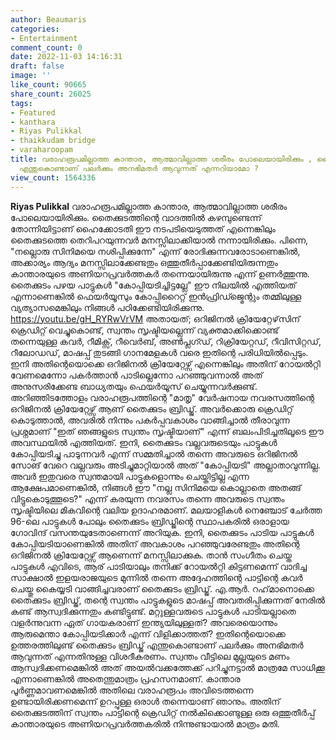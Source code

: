 ```yaml
---
author: Beaumaris
categories:
- Entertainment
comment_count: 0
date: 2022-11-03 14:16:31
draft: false
image: ''
like_count: 90665
share_count: 26025
tags:
- Featured
- kanthara
- Riyas Pulikkal
- thaikkudam bridge
- varaharoopam
title: വരാഹരൂപമില്ലാത്ത കാന്താര, ആത്മാവില്ലാത്ത ശരീരം പോലെയായിരിക്കും , തൈക്കുടം ബ്രിഡ്ജ്
  എന്തുകൊണ്ടാണ് പലർക്കും അനഭിമതർ ആവുന്നത് എന്നറിയാമോ ?
view_count: 1564336
---
```


**Riyas Pulikkal** വരാഹരൂപമില്ലാത്ത കാന്താര, ആത്മാവില്ലാത്ത ശരീരം പോലെയായിരിക്കും. തൈക്കുടത്തിന്റെ വാദത്തിൽ കഴമ്പുണ്ടെന്ന് തോന്നിയിട്ടാണ് ഹൈക്കോടതി ഈ നടപടിയെടുത്തത് എന്നെങ്കിലും തൈക്കുടത്തെ തെറിപറയുന്നവർ മനസ്സിലാക്കിയാൽ നന്നായിരിക്കും. പിന്നെ, "നല്ലൊരു സിനിമയെ നശിപ്പിക്കുന്നേ" എന്ന് രോദിക്കുന്നവരോടാണെങ്കിൽ, അക്കാര്യം ആദ്യം മനസ്സിലാക്കേണ്ടതും ഒത്തുതീർപ്പാക്കേണ്ടിയിരുന്നതും കാന്താരയുടെ അണിയറപ്രവർത്തകർ തന്നെയായിരുന്നു എന്ന് ഉണർത്തുന്നു. തൈക്കുടം പഴയ പാട്ടുകൾ "കോപ്പിയടിച്ചിട്ടല്ലേ" ഈ നിലയിൽ എത്തിയത് എന്നാണെങ്കിൽ ഫെയർയൂസും കോപ്പിറൈറ്റ് ഇൻഫ്രിഡ്ജ്മെന്റും തമ്മിലുള്ള വ്യത്യാസമെങ്കിലും നിങ്ങൾ പഠിക്കേണ്ടിയിരിക്കുന്നു. https://youtu.be/gH_RYRwVrVM അതായത്; ഒറിജിനൽ ക്രിയേറ്റേഴ്‌സിന് ക്രെഡിറ്റ് വെച്ചുകൊണ്ട്, സ്വന്തം സൃഷ്ടിയല്ലെന്ന് വ്യക്തമാക്കിക്കൊണ്ട് തന്നെയുള്ള കവർ, റീമിക്സ്, റീവെർബ്, അൺപ്ലഗ്ഡ്, റിക്രിയേറ്റഡ്, റീവിസിറ്റഡ്, റീലോഡഡ്, മാഷപ്പ് തുടങ്ങി ഗാനമേളകൾ വരെ ഇതിന്റെ പരിധിയിൽപ്പെടും. ഇനി അതിന്റെയൊക്കെ ഒറിജിനൽ ക്രിയേറ്റേഴ്സ് എന്നെങ്കിലും അതിന് റോയൽറ്റി വേണമെന്നോ പകർത്താൻ പാടില്ലെന്നോ പറഞ്ഞുവന്നാൽ അത് അനുസരിക്കേണ്ട ബാധ്യതയും ഫെയർയൂസ് ചെയ്യുന്നവർക്കുണ്ട്. അറിഞ്ഞിടത്തോളം വരാഹരൂപത്തിന്റെ "മാതൃ" വേർഷനായ നവരസത്തിന്റെ ഒറിജിനൽ ക്രിയേറ്റേഴ്സ് ആണ് തൈക്കുടം ബ്രിഡ്ജ്. അവർക്കൊരു ക്രെഡിറ്റ് കൊടുത്താൽ, അവരിൽ നിന്നും പകർപ്പവകാശം വാങ്ങിച്ചാൽ തീരാവുന്ന പ്രശ്നമാണ് "ഇത് ഞങ്ങളുടെ സ്വന്തം സൃഷ്ടിയാണ്" എന്ന് ബലംപിടിച്ചതിലൂടെ ഈ അവസ്ഥയിൽ എത്തിയത്. ഇനി, തൈക്കുടം വല്ലവരുടെയും പാട്ടുകൾ കോപ്പിയടിച്ചു പാടുന്നവർ എന്ന് സമ്മതിച്ചാൽ തന്നെ അവരുടെ ഒറിജിനൽ സോങ് വേറെ വല്ലവരും അടിച്ചുമാറ്റിയാൽ അത് "കോപ്പിയടി" അല്ലാതാവുന്നില്ല. അവർ ഇതുവരെ സ്വന്തമായി പാട്ടുകളൊന്നും ചെയ്തിട്ടില്ല എന്ന ആക്ഷേപമാണെങ്കിൽ, നിങ്ങൾ ഈ "നല്ല സിനിമയെ കൊല്ലാതെ അതങ്ങ് വിട്ടുകൊടുത്തൂടെ?" എന്ന് കരയുന്ന നവരസം തന്നെ അവരുടെ സ്വന്തം സൃഷ്ടിയിലെ മികവിന്റെ വലിയ ഉദാഹരമാണ്. മലയാളികൾ നെഞ്ചോട് ചേർത്ത 96-ലെ പാട്ടുകൾ പോലും തൈക്കുടം ബ്രിഡ്ജിന്റെ സ്ഥാപകരിൽ ഒരാളായ ഗോവിന്ദ് വസന്തയുടേതാണെന്ന് അറിയുക. ഇനി, തൈക്കുടം പാടിയ പാട്ടുകൾ കോപ്പിയടിയാണെങ്കിൽ അതിന് അവകാശം പറഞ്ഞുവരേണ്ടതും അതിന്റെ ഒറിജിനൽ ക്രിയേറ്റേഴ്സ് ആണെന്ന് മനസ്സിലാക്കുക. താൻ സംഗീതം ചെയ്ത പാട്ടുകൾ എവിടെ, ആര് പാടിയാലും തനിക്ക് റോയൽറ്റി കിട്ടണമെന്ന് വാദിച്ച സാക്ഷാൽ ഇളയരാജയുടെ മുന്നിൽ തന്നെ അദ്ദേഹത്തിന്റെ പാട്ടിന്റെ കവർ ചെയ്തു കൈയ്യടി വാങ്ങിച്ചവരാണ് തൈക്കുടം ബ്രിഡ്ജ്. എ.ആർ. റഹ്‌മാനൊക്കെ തൈക്കുടം ബ്രിഡ്ജ്, തന്റെ സ്വന്തം പാട്ടുകളുടെ മാഷപ്പ് അവതരിപ്പിക്കുന്നത് നേരിൽ കണ്ട് ആസ്വദിക്കുന്നതും കണ്ടിട്ടുണ്ട്. മറ്റുള്ളവരുടെ പാട്ടുകൾ പാടിയല്ലാതെ വളർന്നുവന്ന ഏത് ഗായകരാണ് ഇന്ത്യയിലുള്ളത്? അവരെയൊന്നും ആരുമെന്താ കോപ്പിയടിക്കാർ എന്ന് വിളിക്കാത്തത്? ഇതിന്റെയൊക്കെ ഉത്തരത്തിലുണ്ട് തൈക്കുടം ബ്രിഡ്ജ് എന്തുകൊണ്ടാണ് പലർക്കും അനഭിമതർ ആവുന്നത് എന്നതിനുള്ള വിശദീകരണം. സ്വന്തം വീട്ടിലെ മുല്ലയുടെ മണം ആസ്വദിക്കണമെങ്കിൽ അത് അയൽവക്കത്തേക്ക് പറിച്ചുനട്ടാൽ മാത്രമേ സാധിക്കൂ എന്നാണെങ്കിൽ അതെന്തുമാത്രം പ്രഹസനമാണ്. കാന്താര പൂർണ്ണമാവണമെങ്കിൽ അതിലെ വരാഹരൂപം അവിടെത്തന്നെ ഉണ്ടായിരിക്കണമെന്ന് ഉറപ്പുള്ള ഒരാൾ തന്നെയാണ് ഞാനും. അതിന് തൈക്കുടത്തിന് സ്വന്തം പാട്ടിന്റെ ക്രെഡിറ്റ് നൽകിക്കൊണ്ടുള്ള ഒരു ഒത്തുതീർപ്പ് കാന്താരയുടെ അണിയറപ്രവർത്തകരിൽ നിന്നുണ്ടായാൽ മാത്രം മതി.